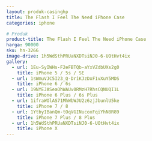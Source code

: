 ```yaml
---
layout: produk-casinghp
title: The Flash I Feel The Need iPhone Case
categories: iphone

# Produk
product-title: The Flash I Feel The Need iPhone Case
harga: 90000
sku: hn-3266
image-drive: 1h5WdSthPRUaNXDTsiNJ0-6-UOtHvt4ix
gallery:
  - url: 1Eu-SyIWHs-F2eFBTQb-aYxVZdbUXs2g0
    title: iPhone 5 / 5s / SE
  - url: 1sWmuVJC5I23_Q-DriKJzDxF1vXuY5MDS
    title: iPhone 6 / 6s
  - url: 19NYEJASeaOhWAUv0RMzH7RhsCQNUQI1L
    title: iPhone 6 Plus / 6s Plus
  - url: 1ifraWOlAS71MhWbWJU2z6zjJbunlU5ke
    title: iPhone 7 / 8
  - url: 1YtbyIBanQm-tOqVGINucoxFqiYhN8R89
    title: iPhone 7 Plus / 8 Plus
  - url: 1h5WdSthPRUaNXDTsiNJ0-6-UOtHvt4ix
    title: iPhone X
---
```

